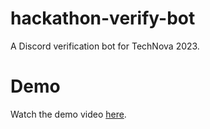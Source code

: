 # hackathon-verify-bot
A Discord verification bot for TechNova 2023.
# Demo
Watch the demo video [here](https://drive.google.com/file/d/16ZZPZ4XrFDc09g9lkqj5JoL_76cPrtn0/view?usp=sharing).
